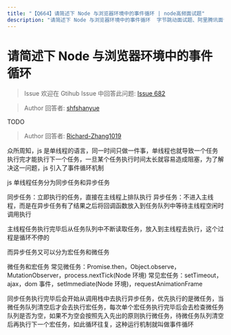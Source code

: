 ```yaml
---
title: "【Q664】请简述下 Node 与浏览器环境中的事件循环 | node高频面试题"
description: "请简述下 Node 与浏览器环境中的事件循环  字节跳动面试题、阿里腾讯面试题、美团小米面试题。"
---
```


# 请简述下 Node 与浏览器环境中的事件循环

> Issue
> 欢迎在 Gtihub Issue 中回答此问题: [Issue 682](https://github.com/shfshanyue/Daily-Question/issues/682)

> Author
> 回答者: [shfshanyue](https://github.com/shfshanyue)

TODO

> Author
> 回答者: [Richard-Zhang1019](https://github.com/Richard-Zhang1019)

众所周知，js 是单线程的语言，同一时间只做一件事，单线程也就导致一个任务执行完才能执行下一个任务，一旦某个任务执行时间太长就容易造成阻塞，为了解决这一问题，js 引入了事件循环机制

js 单线程任务分为同步任务和异步任务

同步任务：立即执行的任务，直接在主线程上排队执行
异步任务：不进入主线程，而是在异步任务有了结果之后将回调函数放入到任务队列中等待主线程空闲时调用执行

主线程任务执行完毕后从任务队列中不断读取任务，放入到主线程去执行，这个过程是循环不停的

而异步任务又可以分为宏任务和微任务

微任务和宏任务
常见微任务：Promise.then，Object.observe，MutationObserver，process.nextTick(Node 环境)
常见宏任务：setTimeout，ajax，dom 事件，setImmediate(Node 环境)，requestAnimationFrame

同步任务执行完毕后会开始从调用栈中去执行异步任务，优先执行的是微任务，当微任务队列清空后才会去执行宏任务，每次单个宏任务执行完毕后会去检查微任务队列是否为空，如果不为空会按照先入先出的原则执行微任务，待微任务队列清空后再执行下一个宏任务，如此循环往复，这种运行机制就叫做事件循环
